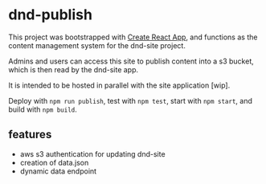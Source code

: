 # dnd-publish

This project was bootstrapped with
[Create React App](https://github.com/facebookincubator/create-react-app),
and functions as the content management system for the dnd-site project.

Admins and users can access this site to publish content into a s3 bucket,
which is then read by the dnd-site app.

It is intended to be hosted in parallel with the site application [wip].


Deploy with `npm run publish`,
test with `npm test`,
start with `npm start`,
and build with `npm build`.

## features
- aws s3 authentication for updating dnd-site
- creation of data.json
- dynamic data endpoint
